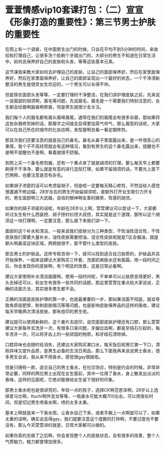 # 萱萱情感vip10套课打包：（二）宣宣《形象打造的重要性》：第三节男士护肤的重要性

在网上有一个调查，在中国男生出门的时候，只会花平均不到5分钟的时间，来收拾和打理自己，让很多洗个脸刷个牙就出门的，大部分的男生不知道在日常生活中，如何去保养好自己的皮肤和头发，等等这些基本元素。

这节课我来教大家如何去护理自己的皮肤，让自己的面部保养好，然后在家里面保养好，然后在家里面保养好，让自己的面部呈现出一个最好的状态，一个干净清新整洁的男生是很受女生欢迎的，一个男生可以长得不帅。

但是穿衣面部头发等等，一定要打理的干净整洁，在我们讲护理皮肤之前，先来说一说面部的胡须啊，眉毛等问题，先说眉毛，眉毛是一个需要我们特别注意的，女生都会纹眉啊画眉啊修眉，但是男生就很少去关注。

我们每个人的眉毛都有眉头眉峰眉尾，通常在我们的眉尾会有很多杂眉，那如果将这些杂眉修剪掉的话，那眉宇之间就会显得更加英气帅气，那么眉型的话呢，大家可以在自己所在的城市的化妆店啊，发型屋啊去看一看定期修剪。

那其次我们还要注意的就是自己的鼻毛，鼻毛从鼻子里面露出来，是一件很恶心的事情，我个子不高经常就会有这种情况，看到有男生的这个鼻毛露出来，提醒也不是啊不提醒也不是啊，看着就很不舒服。

到网上买一个鼻毛修剪器，还有一个重点来了就是胡须的打理，要么每天早上都要剃得干干净净，要么就是有意的进行造型打理，如果不留胡须的话，不要光上面下巴两颊，也要注意是否有杂毛。

如果胡子浓密的话可以考虑留胡子，但是呢一定要每天精心修剪，不然会给人感觉很邋遢不修边幅，28岁左右的男生开始留胡须呢，是额外打开女生吸引力开关的，男生面部啊三大武器，自信的眼神啊友善的微笑，性感的胡须。

如果你的胡子浓密的话呢，年龄在28岁以上啊，萱萱建议可以尝试一下，大家都听过女生有什么西装控，胡子控衬衫控大叔控，其实就是这个道理，那所以这个胡须这一块打理啊，一定要注意，那么接下来我们讲一下。

面部的这个补水和清洁，一般来说我们皮肤分为三种类型，干性油性混合性，干性皮肤我们需要大量补水，油性皮肤需要控油，混合性皮肤呢就是T区会偏油，就是额头啊鼻梁这块区域，两颊就很干，那不管什么类型的皮肤。

那去男士的护肤品，这样专柜咨询一下，就可以找到适合自己肤质的，护肤品并且开始保养，一般来说建议大家购买三件套，洗面奶爽肤水还有面霜，用一段时间之后，你会发现你的皮肤啊，有个明显的改善，这是日常必备啊。

建议大家使用补水清洁面膜啊，使用一段时间呢，不单单可以让肤质变得更好，黑头去掉还可以，和女生有很多一些共同的话题，那这里萱萱在重点给大家说说，正确的洁面方法，其实很多男生都不会。

正确的洁面是皮肤护理的第一步，也是最重要的一步，那如果洁面不彻底，就会导致角质层肥厚，粉刺皮肤暗沉等等问题，也是影响皮肤保养品的这样的吸收，建议每天早晚两次清洁皮肤，那有痘印的男生呢。

建议就可以使用新鲜的，这个姜片去痘印，说完面部皮肤护理还有口腔，那么萱萱建议大家每年去洗牙一次，有很多口臭问题，牙龈出血啊，都是牙结石引起的，每年洗牙一次，可以将牙齿上的一些顽固的物质，和牙结石清除掉。

口腔异味也会随时给消失，还建议大家购买漱口水，每天饭后呢用它漱一下口，清除异味又提升品质，是男生必备的生活日用品，那么下面我再来说说男士香水，很多男生会说，我从来不用香水，感觉很gay很娘炮。

但是只拥有一款，适合自己的男士香水，在社交场合，特别是约会的时候，非常非常必要，同样的两位男士出现在女生面前，其中一位用了香水，身上散发出淡淡的香味，这样的见面呢，它绝对能够给女生留下很好的印象。

那男士香水呢也是很讲究的，年轻一点的孩子，选择CK啊范思泽啊，28岁以上选择爱马仕啊，Kuchi啊外宝龙等等，一瓶香水可能大概700左右，可以用很长时间，但是切记男生喷香水啊，喷的太多太重。

基本上啊就是来一下香水雨，让香水自己下来，或者手腕上一点啊就可以了，如果太重的话啊，确实会显得gay，我们就要注意这个度数的打拎啊，不要过度也不要没有，那么今天萱萱讲的就是，日常大家都可以做的。

如果你真的去做了之后啊，你会发现整个人的皮肤状态，会有很多的改善，整个人气质魅力，魅力都會增加很多。